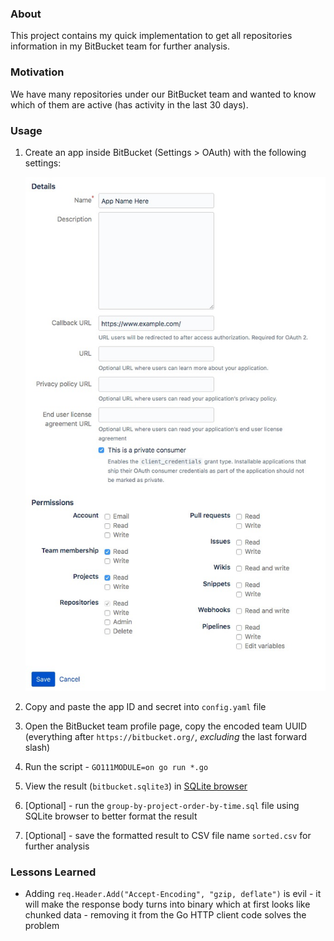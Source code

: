 ### About

This project contains my quick implementation to get all repositories information in my BitBucket team for further analysis.

### Motivation

We have many repositories under our BitBucket team and wanted to know which of them are active (has activity in the last 30 days).

### Usage

1. Create an app inside BitBucket (Settings > OAuth) with the following settings:

   ![](bitbucket-app-settings.jpg)

2. Copy and paste the app ID and secret into `config.yaml` file

3. Open the BitBucket team profile page, copy the encoded team UUID (everything after `https://bitbucket.org/`, _excluding_ the last forward slash)

4. Run the script - `GO111MODULE=on go run *.go`

5. View the result (`bitbucket.sqlite3`) in [SQLite browser](https://sqlitebrowser.org)

6. [Optional] - run the `group-by-project-order-by-time.sql` file using SQLite browser to better format the result

7. [Optional] - save the formatted result to CSV file name `sorted.csv` for further analysis

### Lessons Learned

- Adding `req.Header.Add("Accept-Encoding", "gzip, deflate")` is evil - it will make the response body turns into binary which at first looks like chunked data - removing it from the Go HTTP client code solves the problem
